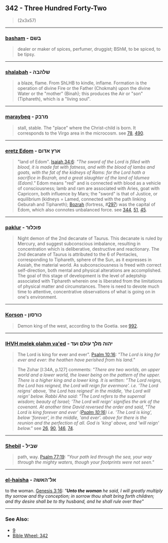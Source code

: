 ## 342 - Three Hundred Forty-Two
> (2x3x57)

---

### [basham](/keys/BShM) - בשם
> dealer or maker of spices, perfumer, druggist; BShM, to be spiced, to be tipsy.

---

### [shalabah](/keys/ShLHBH) - שלהבה
> a blaze, flame. From ShLHB to kindle, inflame. Formation is the operation of divine Fire or the Father (Chokmah) upon the divine Water or the "mother" (Binah); this produces the Air or "son" (Tiphareth), which is a "living soul".

---

### [maraybeq](/keys/MRBQ) - מרבק
> stall, stable. The "place" where the Christ-child is born. It corresponds to the Virgo area in the microcosm. see [78](78), [490](490).

---

### [eretz Edom](/keys/ARTz.ADVM) - ארץ אדום
> "land of Edom". [Isaiah 34:6](http://biblehub.com/isaiah/34-6.htm): *"The sword of the Lord is filled with blood, it is made fat with fatness, and with the blood of lambs and goats, with the fat of the kidneys of Rams: for the Lord hath a sacrifice in Bozrah, and a great slaughter of the land of Idumea (Edom)."* Edom means "red" and is connected with blood as a vehicle of consciousness; lamb and ram are associated with Aries, goat with Capricorn, both influence by Mars; the "sword" is that of Justice, or equilibrium (kidneys = Lamed, connected with the path linking Geburah and Tiphareth); [Bozrah](/keys/BTzRH) (fortress, #[297](297)) was the capital of Edom, which also connotes unbalanced force. see [344](344), [51](51), [45](45).

---

### [paklur](/keys/PVKLVR) - פוכלור
> Night demon of the 2nd decanate of Taurus. This decanate is ruled by Mercury, and suggest subconscious imbalance, resulting in concentration which is deliberative, destructive and reactionary. The 2nd decanate of Taurus is attributed to the 6 of Pentacles, corresponding to Tiphareth, sphere of the Sun, as it expresses in Assiah, the material world. As subconsciousness is freed with correct self-direction, both mental and physical alterations are accomplished. The goal of this stage of development is the level of adeptship associated with Tiphareth wherein one is liberated from the limitations of physical matter and circumstances. There is need to devote much time to attentive, concentrative observations of what is going on in one's environment.

---

### [Korson](/keys/KVRSVN) - כורסון
> Demon king of the west, according to the Goetia. see [992](992).

---

### [IHVH melek olahm va'ed](/keys/IHVH.MLK.OVLM.VOD) - יהוה מלך עולם ועד
> The Lord is king for ever and ever". [Psalm 10:16](http://biblehub.com/psalms/10-16.htm): *"The Lord is king for ever and ever: the heathen have perished from his land."*

> The Zohar [I:34A, p.127] comments: *"There are two worlds, an upper world and a lower world, the lower being on the pattern of the upper. There is a higher king and a lower king. It is written: "The Lord reigns, the Lord has reigned, the Lord will reign for evermore'. i.e. 'The Lord reigns' above, 'the Lord has reigned' in the middle, 'the Lord will reign' below. Rabbi Aha said: "The Lord refers to the supernal wisdom; beauty of Israel; 'The Lord will reign' signifies the ark of the covenant. At another time David reversed the order and said, "The Lord is king forever and ever' ([Psalm 10:16](http://biblehub.com//.htm)) i.e. 'The Lord is king', below 'forever', in the middle, 'and ever'. above for there is the reunion and the perfection of all. God is 'king' above, and 'will reign' below."* see [26](26), [90](90), [146](146), [74](74).

---

### [Shebil](/keys/ShBIL) - שביל
> path, way. [Psalm 77:19](http://biblehub.com/psalms/77-19.htm): *"Your path led through the sea, your way through the mighty waters, though your footprints were not seen."*

---

### [el-haisha](/keys/AL-HAShH) - אל־האשה
to the woman. [Genesis 3:16](https://biblehub.com/genesis/3-16.htm): *"**Unto the woman** he said, I will greatly multiply thy sorrow and thy conception; in sorrow thou shalt bring forth children; and thy desire shall be to thy husband, and he shall rule over thee"*

---

### See Also:

- [9](9)
- [Bible Wheel: 342](https://www.biblewheel.com//GR/GR_Database.php?SearchBy_Gematria=342)


